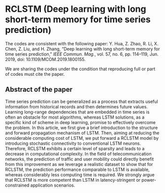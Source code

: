 # RCLSTM (Deep learning with long short-term memory for time series prediction)

The codes are consistent with the following paper:
Y. Hua, Z. Zhao, R. Li, X. Chen, Z. Liu, and H. Zhang, “Deep learning with long short-term memory for time series prediction,” *IEEE Commun. Mag.*, vol. 57, no. 6, pp. 114–119, Jun. 2019, doi: 10.1109/MCOM.2019.1800155.

We are sharing the codes under the condition that reproducing full or part of codes must cite the paper. 

## Abstract of the paper
Time series prediction can be generalized as a process that extracts useful information from historical records and then determines future values. Learning long-range dependencies that are embedded in time series is often an obstacle for most algorithms, whereas LSTM solutions, as a specific kind of scheme in deep learning, promise to effectively overcome the problem. In this article, we first give a brief introduction to the structure and forward propagation mechanism of LSTM. Then, aiming at reducing the considerable computing cost of LSTM, we put forward a RCLSTM model by introducing stochastic connectivity to conventional LSTM neurons. Therefore, RCLSTM exhibits a certain level of sparsity and leads to a decrease in computational complexity. In the field of telecommunication networks, the prediction of traffic and user mobility could directly benefit from this improvement as we leverage a realistic dataset to show that for RCLSTM, the prediction performance comparable to LSTM is available, whereas considerably less computing time is required. We strongly argue that RCLSTM is more competent than LSTM in latency-stringent or power-constrained application scenarios.
